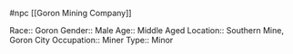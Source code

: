 #npc [[Goron Mining Company]]

Race:: Goron
Gender:: Male
Age:: Middle Aged
Location:: Southern Mine, Goron City
Occupation:: Miner
Type:: Minor
